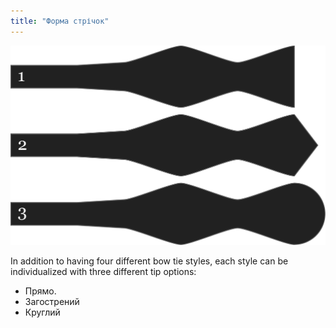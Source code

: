 ```yaml
---
title: "Форма стрічок"
---
```


![Три різні форми наконечників](endstyle.svg)

In addition to having four different bow tie styles, each style can be individualized with three different tip options:

- Прямо.
- Загострений
- Круглий




